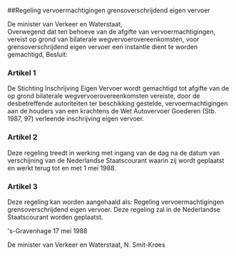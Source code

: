 <meta http-equiv='Content-Type' content='text/html; charset=utf-8' />

##Regeling vervoermachtigingen grensoverschrijdend eigen vervoer

De minister van Verkeer en Waterstaat,  
Overwegend dat ten behoeve van de afgifte van vervoermachtigingen, vereist op grond van bilaterale wegvervoerovereenkomsten, voor grensoverschrijdend eigen vervoer een instantie dient te worden gemachtigd,
Besluit:    

### Artikel  1  

De Stichting Inschrijving Eigen Vervoer wordt gemachtigd tot afgifte van de op grond bilaterale wegvervoerovereenkomsten vereiste, door de desbetreffende autoriteiten ter beschikking gestelde, vervoermachtigingen aan de houders van een krachtens de Wet Autovervoer Goederen (Stb. 1987, 97) verleende inschrijving eigen vervoer. 

### Artikel  2  

Deze regeling treedt in werking met ingang van de dag na de datum van verschijning van de Nederlandse Staatscourant waarin zij wordt geplaatst en werkt terug tot en met 1 mei 1988. 

### Artikel  3  

Deze regeling kan worden aangehaald als: Regeling vervoermachtigingen grensoverschrijdend eigen vervoer. 
Deze regeling zal in de Nederlandse Staatscourant worden geplaatst. 

's-Gravenhage 
17 mei 1988    

De 
minister van Verkeer en Waterstaat, 
N. Smit-Kroes      
